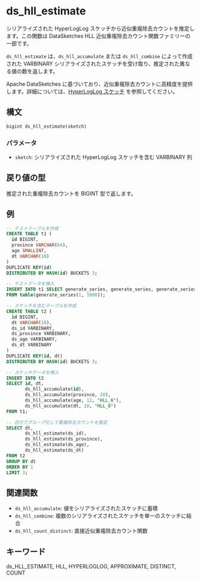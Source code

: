 # ds_hll_estimate

シリアライズされた HyperLogLog スケッチから近似重複除去カウントを推定します。この関数は DataSketches HLL 近似重複除去カウント関数ファミリーの一部です。

`ds_hll_estimate` は、`ds_hll_accumulate` または `ds_hll_combine` によって作成された VARBINARY シリアライズされたスケッチを受け取り、推定された異なる値の数を返します。

Apache DataSketches に基づいており、近似重複除去カウントに高精度を提供します。詳細については、[HyperLogLog スケッチ](https://datasketches.apache.org/docs/HLL/HllSketches.html) を参照してください。

## 構文

```Haskell
bigint ds_hll_estimate(sketch)
```

### パラメータ

- `sketch`: シリアライズされた HyperLogLog スケッチを含む VARBINARY 列

## 戻り値の型

推定された重複除去カウントを BIGINT 型で返します。

## 例

```sql
-- テストテーブルを作成
CREATE TABLE t1 (
  id BIGINT,
  province VARCHAR(64),
  age SMALLINT,
  dt VARCHAR(10)
)
DUPLICATE KEY(id)
DISTRIBUTED BY HASH(id) BUCKETS 3;

-- テストデータを挿入
INSERT INTO t1 SELECT generate_series, generate_series, generate_series % 100, "2024-07-24" 
FROM table(generate_series(1, 1000));

-- スケッチを含むテーブルを作成
CREATE TABLE t2 (
  id BIGINT,
  dt VARCHAR(10),
  ds_id VARBINARY,
  ds_province VARBINARY,
  ds_age VARBINARY,
  ds_dt VARBINARY
)
DUPLICATE KEY(id, dt)
DISTRIBUTED BY HASH(id) BUCKETS 3;

-- スケッチデータを挿入
INSERT INTO t2 
SELECT id, dt,
       ds_hll_accumulate(id),
       ds_hll_accumulate(province, 20),
       ds_hll_accumulate(age, 12, "HLL_6"),
       ds_hll_accumulate(dt, 10, "HLL_8") 
FROM t1;

-- 日付でグループ化して重複除去カウントを推定
SELECT dt, 
       ds_hll_estimate(ds_id), 
       ds_hll_estimate(ds_province), 
       ds_hll_estimate(ds_age), 
       ds_hll_estimate(ds_dt) 
FROM t2 
GROUP BY dt 
ORDER BY 1 
LIMIT 3;
```

## 関連関数

- `ds_hll_accumulate`: 値をシリアライズされたスケッチに蓄積
- `ds_hll_combine`: 複数のシリアライズされたスケッチを単一のスケッチに結合
- `ds_hll_count_distinct`: 直接近似重複除去カウント関数

## キーワード

ds_HLL_ESTIMATE, HLL, HYPERLOGLOG, APPROXIMATE, DISTINCT, COUNT 